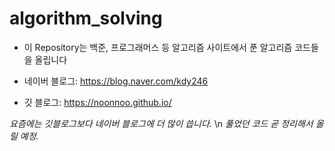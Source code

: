 # algorithm_solving
* 이 Repository는
백준, 프로그래머스 등 알고리즘 사이트에서 푼 알고리즘 코드들을 올립니다

* 네이버 블로그: https://blog.naver.com/kdy246
* 깃 블로그: https://noonnoo.github.io/

*요즘에는 깃블로그보다 네이버 블로그에 더 많이 씁니다.* \n
*풀었던 코드 곧 정리해서 올릴 예정.*

